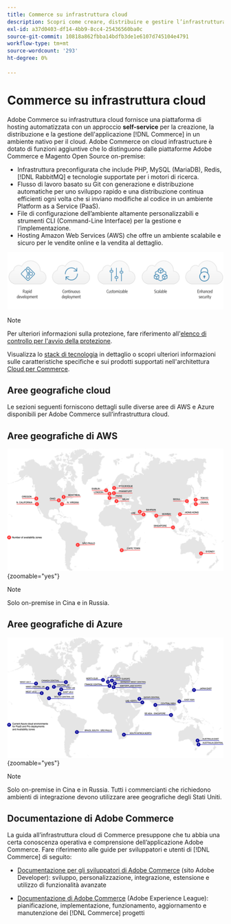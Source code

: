 ```yaml
---
title: Commerce su infrastruttura cloud
description: Scopri come creare, distribuire e gestire l’infrastruttura Commerce on Cloud.
exl-id: a37d0403-df14-4bb9-8cc4-25436560ba0c
source-git-commit: 10818a862fbba14bdfb3de1e6107d745104e4791
workflow-type: tm+mt
source-wordcount: '293'
ht-degree: 0%

---
```



# Commerce su infrastruttura cloud

Adobe Commerce su infrastruttura cloud fornisce una piattaforma di hosting automatizzata con un approccio **self-service** per la creazione, la distribuzione e la gestione dell&#39;applicazione [!DNL Commerce] in un ambiente nativo per il cloud. Adobe Commerce on cloud infrastructure è dotato di funzioni aggiuntive che lo distinguono dalle piattaforme Adobe Commerce e Magento Open Source on-premise:

- Infrastruttura preconfigurata che include PHP, MySQL (MariaDB), Redis, [!DNL RabbitMQ] e tecnologie supportate per i motori di ricerca.
- Flusso di lavoro basato su Git con generazione e distribuzione automatiche per uno sviluppo rapido e una distribuzione continua efficienti ogni volta che si inviano modifiche al codice in un ambiente Platform as a Service (PaaS).
- File di configurazione dell’ambiente altamente personalizzabili e strumenti CLI (Command-Line Interface) per la gestione e l’implementazione.
- Hosting Amazon Web Services (AWS) che offre un ambiente scalabile e sicuro per le vendite online e la vendita al dettaglio.

![Vantaggi per il cloud](../assets/CloudBenefits.svg)

>[!NOTE]
>
>Per ulteriori informazioni sulla protezione, fare riferimento all&#39;[elenco di controllo per l&#39;avvio della protezione](https://experienceleague.adobe.com/en/docs/commerce-on-cloud/user-guide/launch/checklist#security-configuration).

Visualizza lo [stack di tecnologia](architecture/tech-stack.md) in dettaglio o scopri ulteriori informazioni sulle caratteristiche specifiche e sui prodotti supportati nell&#39;architettura [Cloud per Commerce](architecture/cloud-architecture.md).

<div id="recs-overview-body-1"></div>
<div id="recs-overview-body-2"></div>
<div id="recs-overview-body-3"></div>
<div id="recs-overview-body-4"></div>
<div id="recs-overview-body-5"></div>
<div id="recs-overview-body-6"></div>

## Aree geografiche cloud

Le sezioni seguenti forniscono dettagli sulle diverse aree di AWS e Azure disponibili per Adobe Commerce sull’infrastruttura cloud.

## Aree geografiche di AWS

![Diagramma che mostra le aree geografiche di AWS](../assets/aws-regions.svg){zoomable="yes"}

>[!NOTE]
>
> Solo on-premise in Cina e in Russia.

## Aree geografiche di Azure

![Diagramma che mostra le aree geografiche di Azure](../assets/azure-regions.svg){zoomable="yes"}

>[!NOTE]
>
> Solo on-premise in Cina e in Russia. Tutti i commercianti che richiedono ambienti di integrazione devono utilizzare aree geografiche degli Stati Uniti.

## Documentazione di Adobe Commerce

La guida all’infrastruttura cloud di Commerce presuppone che tu abbia una certa conoscenza operativa e comprensione dell’applicazione Adobe Commerce. Fare riferimento alle guide per sviluppatori e utenti di [!DNL Commerce] di seguito:

- [Documentazione per gli sviluppatori di Adobe Commerce](https://developer.adobe.com/commerce/docs/) (sito Adobe Developer): sviluppo, personalizzazione, integrazione, estensione e utilizzo di funzionalità avanzate

- [Documentazione di Adobe Commerce](https://experienceleague.adobe.com/docs/commerce.html) (Adobe Experience League): pianificazione, implementazione, funzionamento, aggiornamento e manutenzione dei [!DNL Commerce] progetti

